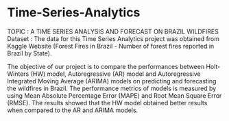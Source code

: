# Time-Series-Analytics
TOPIC : A TIME SERIES ANALYSIS AND FORECAST ON BRAZIL WILDFIRES
Dataset : The data for this Time Series Analytics project was obtained from Kaggle Website (Forest Fires in Brazil - Number of
forest fires reported in Brazil by State).

The objective of our project is to compare the performances between Holt-Winters (HW) model, Autoregressive (AR) model and Autoregressive Integrated Moving Average (ARIMA) models on predicting and forecasting the wildfires in Brazil. The performance metrics of models is measured by using Mean Absolute Percentage Error (MAPE) and Root Mean Square
Error (RMSE). The results showed that the HW model obtained better results when compared to the AR and ARIMA models.
